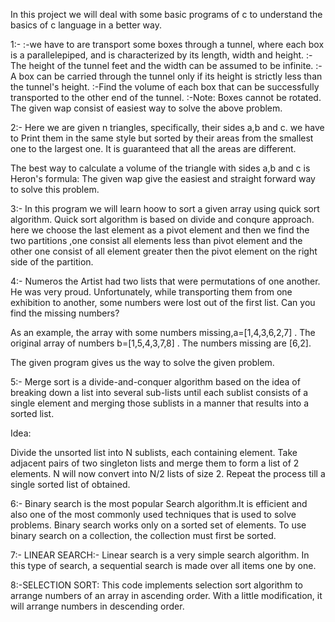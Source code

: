 In this project we will deal with some basic programs of c to understand the basics of c language in a better way.

1:-
:-we have to are transport some boxes through a tunnel, where each box is a parallelepiped, and is characterized by its length, width 
  and height.
:-The height of the tunnel  feet and the width can be assumed to be infinite. 
:-A box can be carried through the tunnel only if its height is strictly less than the tunnel's height.
:-Find the volume of each box that can be successfully transported to the other end of the tunnel.
:-Note: Boxes cannot be rotated.
The given wap consist of easiest way to solve the above problem.

2:-
 Here we are given n triangles, specifically, their sides a,b and c.  we have to Print them in the same style but sorted by their areas from the smallest one to the largest one. It is guaranteed that all the areas are different.

The best way to calculate a volume of the triangle with sides a,b and c is Heron's formula:
The given wap give the easiest and straight forward way to solve this problem.

3:-
 In this program we will learn hoow to sort a given array using quick sort algorithm.
 Quick sort algorithm is based on divide and conqure approach.
 here we choose the last element as a pivot element and then we find the two partitions ,one consist all elements less than pivot element and the other one consist of all element greater then the pivot element on the right side of the partition.
 
 4:-
 Numeros the Artist had two lists that were permutations of one another. He was very proud. Unfortunately, while transporting them from one exhibition to another, some numbers were lost out of the first list. Can you find the missing numbers?

As an example, the array with some numbers missing,a=[1,4,3,6,2,7] . The original array of numbers b=[1,5,4,3,7,8] . The numbers missing are [6,2].

The given program gives us the way to solve the given problem.


5:-
Merge sort is a divide-and-conquer algorithm based on the idea of breaking down a list into several sub-lists until each sublist consists of a single element and merging those sublists in a manner that results into a sorted list.

Idea:

Divide the unsorted list into N sublists, each containing  element.
Take adjacent pairs of two singleton lists and merge them to form a list of 2 elements. N will now convert into N/2 lists of size 2.
Repeat the process till a single sorted list of obtained.

6:- 
Binary search is the most popular Search algorithm.It is efficient and also one of the most commonly used techniques that is used to solve problems.
Binary search works only on a sorted set of elements. To use binary search on a collection, the collection must first be sorted.

7:-
LINEAR SEARCH:-
Linear search is a very simple search algorithm. In this type of search, a sequential search is made over all items one by one.

8:-SELECTION SORT:
This code implements selection sort algorithm to arrange numbers of an array in ascending order. With a little modification, it will arrange numbers in descending order.

